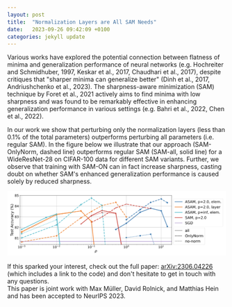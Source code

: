 ```yaml
---
layout: post
title:  "Normalization Layers are All SAM Needs"
date:   2023-09-26 09:42:09 +0100
categories: jekyll update
---
```


Various works have explored the potential connection between flatness of minima and generalization performance of neural networks (e.g. Hochreiter and Schmidhuber, 1997, Keskar et al., 2017, Chaudhari et al., 2017), despite critiques that "sharper minima can generalize better" (Dinh et al., 2017, Andriushchenko et al., 2023). The sharpness-aware minimization (SAM) technique by Foret et al., 2021 actively aims to find minima with low sharpness and was found to be remarkably effective in enhancing generalization performance in various settings (e.g. Bahri et al., 2022, Chen et al., 2022).

In our work we show that perturbing only the normalization layers (less than 0.1% of the total parameters) outperforms perturbing all parameters (i.e. regular SAM). In the figure below we illustrate that our approach (SAM-OnlyNorm, dashed line) outperforms regular SAM (SAM-all, solid line) for a WideResNet-28 on CIFAR-100 data for different SAM variants. Further, we observe that training with SAM-ON can in fact increase sharpness, casting doubt on whether SAM's enhanced generalization performance is caused solely by reduced sharpness. 

<img src="/pics/SAMON.png" width="800"/>

If this sparked your interest, check out the full paper: [arXiv:2306.04226](https://arxiv.org/abs/2306.04226) (which includes a link to the code) and don't hesitate to get in touch with any questions. <br>
This paper is joint work with Max Müller, David Rolnick, and Matthias Hein and has been accepted to NeurIPS 2023. 





